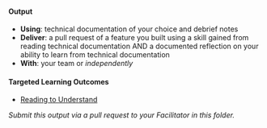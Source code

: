 #### Output
- **Using**: technical documentation of your choice and debrief notes
- **Deliver**: a pull request of a feature you built using a skill gained from reading technical documentation AND a documented reflection on your ability to learn from technical documentation
- **With**: your team or *independently*

#### Targeted Learning Outcomes
- [Reading to Understand](https://github.com/andela/learningmap/tree/master/Phase-C/Entry-level%20Developer/Curriculum/15%20-%20Reading%20to%20Understand)

*Submit this output via a pull request to your Facilitator in this folder.*